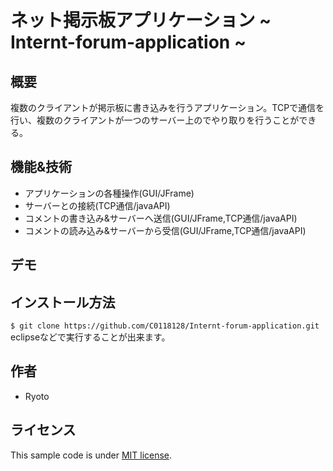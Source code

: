# ネット掲示板アプリケーション ~ Internt-forum-application ~

## 概要
複数のクライアントが掲示板に書き込みを行うアプリケーション。TCPで通信を行い、複数のクライアントが一つのサーバー上のでやり取りを行うことができる。

## 機能&技術
* アプリケーションの各種操作(GUI/JFrame)
* サーバーとの接続(TCP通信/javaAPI)
* コメントの書き込み&サーバーへ送信(GUI/JFrame,TCP通信/javaAPI)
* コメントの読み込み&サーバーから受信(GUI/JFrame,TCP通信/javaAPI)

## デモ

## インストール方法
`$ git clone https://github.com/C0118128/Internt-forum-application.git` </br>
eclipseなどで実行することが出来ます。

## 作者
* Ryoto

## ライセンス
This sample code is under [MIT license](https://en.wikipedia.org/wiki/MIT_License).

